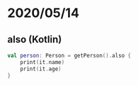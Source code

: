 # 2020/05/14

## also (Kotlin)

~~~kotlin
val person: Person = getPerson().also {
    print(it.name)
    print(it.age)
}
~~~
